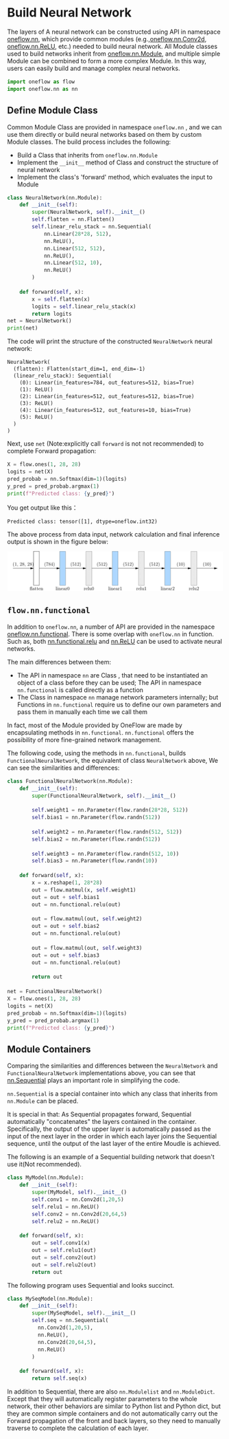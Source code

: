 # Build Neural Network

The layers of A neural network can be constructed using API in namespace [oneflow.nn](https://oneflow.readthedocs.io/en/master/nn.html), which provide common modules (e.g.,[oneflow.nn.Conv2d](https://oneflow.readthedocs.io/en/master/nn.html?highlight=oneflow.nn.Conv2D#oneflow.nn.Conv2d), [oneflow.nn.ReLU](https://oneflow.readthedocs.io/en/master/nn.html?highlight=oneflow.nn.ReLU#oneflow.nn.ReLU), etc.) needed to build neural network. All Module classes used to build networks inherit from [oneflow.nn.Module](https://oneflow.readthedocs.io/en/master/module.html#oneflow.nn.Module), and multiple simple Module can be combined to form a more complex Module. In this way, users can easily build and manage complex neural networks.

```python
import oneflow as flow
import oneflow.nn as nn
```


## Define Module Class

Common Module Class are provided in namespace `oneflow.nn` , and we can use them directly or build neural networks based on them by custom Module classes. The build process includes the following:

- Build a Class that inherits from `oneflow.nn.Module` 
- Implement the `__init__` method of Class and construct the structure of neural network
- Implement the class's 'forward' method, which evaluates the input to Module

```python
class NeuralNetwork(nn.Module):
    def __init__(self):
        super(NeuralNetwork, self).__init__()
        self.flatten = nn.Flatten()
        self.linear_relu_stack = nn.Sequential(
            nn.Linear(28*28, 512),
            nn.ReLU(),
            nn.Linear(512, 512),
            nn.ReLU(),
            nn.Linear(512, 10),
            nn.ReLU()
        )

    def forward(self, x):
        x = self.flatten(x)
        logits = self.linear_relu_stack(x)
        return logits
net = NeuralNetwork()
print(net)
```

The code will print the structure of the constructed `NeuralNetwork` neural network:

```text
NeuralNetwork(
  (flatten): Flatten(start_dim=1, end_dim=-1)
  (linear_relu_stack): Sequential(
    (0): Linear(in_features=784, out_features=512, bias=True)
    (1): ReLU()
    (2): Linear(in_features=512, out_features=512, bias=True)
    (3): ReLU()
    (4): Linear(in_features=512, out_features=10, bias=True)
    (5): ReLU()
  )
)
```

Next, use `net` (Note:explicitly call `forward` is not not recommended) to complete Forward propagation:

```python
X = flow.ones(1, 28, 28)
logits = net(X)
pred_probab = nn.Softmax(dim=1)(logits)
y_pred = pred_probab.argmax(1)
print(f"Predicted class: {y_pred}")
```

You get output like this：

```text
Predicted class: tensor([1], dtype=oneflow.int32)
```

The above process from data input, network calculation and final inference output is shown in the figure below:

![neural-network-layers](./img/neural-network-layers.png)

## `flow.nn.functional`

In addition to `oneflow.nn`, a number of API are provided in the namespace [oneflow.nn.functional](https://oneflow.readthedocs.io/en/master/functional.html). There is some overlap with `oneflow.nn` in function. Such as, both [nn.functional.relu](https://oneflow.readthedocs.io/en/master/functional.html?highlight=relu#oneflow.nn.functional.relu) and [nn.ReLU](https://oneflow.readthedocs.io/en/master/nn.html?highlight=relu#oneflow.nn.ReLU)  can be used to activate neural networks.

The main differences between them:

- The API in namespace `nn` are Class , that need to be instantiated an object of a class before they can be used; The API in namespace `nn.functional` is called directly as a function
- The Class in namespace `nn` manage network parameters internally; but Functions in `nn.functional` require us to define our own parameters and pass them in manually each time we call them

In fact, most of the Module provided by OneFlow are made by encapsulating methods in `nn.functional`. `nn.functional` offers the possibility of more fine-grained network management.

The following code, using the methods in `nn.functional`, builds `FunctionalNeuralNetwork`, the equivalent of class `NeuralNetwork` above, We can see the similarities and differences:

```python
class FunctionalNeuralNetwork(nn.Module):    
    def __init__(self):
        super(FunctionalNeuralNetwork, self).__init__()
        
        self.weight1 = nn.Parameter(flow.randn(28*28, 512))
        self.bias1 = nn.Parameter(flow.randn(512))

        self.weight2 = nn.Parameter(flow.randn(512, 512))
        self.bias2 = nn.Parameter(flow.randn(512))

        self.weight3 = nn.Parameter(flow.randn(512, 10))
        self.bias3 = nn.Parameter(flow.randn(10))
        
    def forward(self, x):
        x = x.reshape(1, 28*28)
        out = flow.matmul(x, self.weight1)
        out = out + self.bias1
        out = nn.functional.relu(out)

        out = flow.matmul(out, self.weight2)
        out = out + self.bias2
        out = nn.functional.relu(out)

        out = flow.matmul(out, self.weight3)
        out = out + self.bias3
        out = nn.functional.relu(out)

        return out

net = FunctionalNeuralNetwork()
X = flow.ones(1, 28, 28)
logits = net(X)
pred_probab = nn.Softmax(dim=1)(logits)
y_pred = pred_probab.argmax(1)
print(f"Predicted class: {y_pred}")
```


## Module Containers

Comparing the similarities and differences between the `NeuralNetwork` and `FunctionalNeuralNetwork` implementations above, you can see that [nn.Sequential](https://oneflow.readthedocs.io/en/master/nn.html?highlight=nn.Sequential#oneflow.nn.Sequential) plays an important role in simplifying the code.

`nn.Sequential` is a special container into which any class that inherits from `nn.Module` can be placed.

It is special in that: As Sequential propagates forward, Sequential automatically "concatenates" the layers contained in the container. Specifically, the output of the upper layer is automatically passed as the input of the next layer in the order in which each layer joins the Sequential sequence, until the output of the last layer of the entire Moudle is achieved.

The following is an example of a Sequential building network that doesn't use it(Not recommended).

```python
class MyModel(nn.Module):
    def __init__(self):
        super(MyModel, self).__init__()
        self.conv1 = nn.Conv2d(1,20,5)
        self.relu1 = nn.ReLU()
        self.conv2 = nn.Conv2d(20,64,5)
        self.relu2 = nn.ReLU()

    def forward(self, x):
        out = self.conv1(x)
        out = self.relu1(out)
        out = self.conv2(out)
        out = self.relu2(out)
        return out
```

The following program uses Sequential and looks succinct.

```python
class MySeqModel(nn.Module):
    def __init__(self):
        super(MySeqModel, self).__init__()
        self.seq = nn.Sequential(
          nn.Conv2d(1,20,5),
          nn.ReLU(),
          nn.Conv2d(20,64,5),
          nn.ReLU()
        )

    def forward(self, x):
        return self.seq(x)
```

In addition to Sequential, there are also `nn.Modulelist` and `nn.ModuleDict`. Except that they will automatically register parameters to the whole network, their other behaviors are similar to Python list and Python dict, but they are common simple containers and do not automatically carry out the Forward propagation of the front and back layers, so they need to manually traverse to complete the calculation of each layer.

